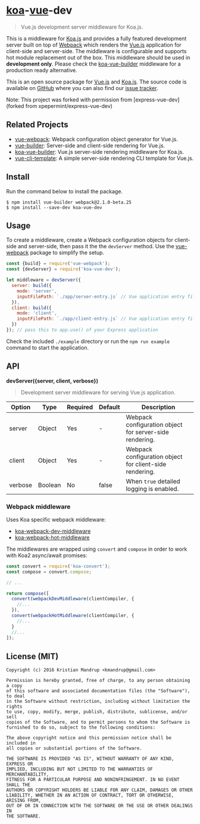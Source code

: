 # [koa](http://koajs.com)-[vue](http://vuejs.org)-dev

> Vue.js development server middleware for Koa.js.

This is a middleware for [Koa.js](http://koajs.com) and provides a fully featured development server built on top of [Webpack](http://webpack.github.io) which renders the [Vue.js](http://vuejs.org) application for client-side and server-side. The middleware is configurable and supports hot module replacement out of the box. This middleware should be used in **development only**. Please check the [koa-vue-builder](https://github.com/kristianmandrup/koa-vue-builder) middleware for a production ready alternative.

This is an open source package for [Vue.js](http://vuejs.org/) and [Koa.js](http://koajs.com). The source code is available on [GitHub](https://github.com/kristianmandrup/koa-vue-dev) where you can also find our [issue tracker](https://github.com/kristianmandrup/koa-vue-dev/issues).

Note: This project was forked with permission from [express-vue-dev](forked from xpepermint/express-vue-dev)

## Related Projects

* [vue-webpack](https://github.com/xpepermint/vue-webpack): Webpack configuration object generator for Vue.js.
* [vue-builder](https://github.com/xpepermint/vue-builder): Server-side and client-side rendering for Vue.js.
* [koa-vue-builder](https://github.com/kristianmandrup/koa-vue-builder): Vue.js server-side rendering middleware for Koa.js.
* [vue-cli-template](https://github.com/xpepermint/vue-cli-template): A simple server-side rendering CLI template for Vue.js.

## Install

Run the command below to install the package.

```
$ npm install vue-builder webpack@2.1.0-beta.25
$ npm install --save-dev koa-vue-dev
```

## Usage

To create a middleware, create a Webpack configuration objects for client-side and server-side, then pass it the the `devServer` method. Use the [vue-webpack](https://github.com/xpepermint/vue-webpack) package to simplify the setup.

```js
const {build} = require('vue-webpack');
const {devServer} = require('koa-vue-dev');

let middleware = devServer({
  server: build({
    mode: 'server',
    inputFilePath: `./app/server-entry.js` // Vue application entry file for server-side
  }),
  client: build({
    mode: 'client',
    inputFilePath: `./app/client-entry.js` // Vue application entry file for client-side
  })
}); // pass this to app.use() of your Express application
```

Check the included `./example` directory or run the `npm run example` command to start the application.

## API

**devServer({server, client, verbose})**

> Development server middleware for serving Vue.js application.

| Option | Type | Required | Default | Description
|--------|------|----------|---------|------------
| server | Object | Yes | - | Webpack configuration object for server-side rendering.
| client | Object | Yes | - | Webpack configuration object for client-side rendering.
| verbose | Boolean | No | false | When `true` detailed logging is enabled.

### Webpack middleware

Uses Koa specific webpack middleware:

- [koa-webpack-dev-middleware](https://www.npmjs.com/package/koa-webpack-dev-middleware)
- [koa-webpack-hot-middleware](https://www.npmjs.com/package/koa-webpack-hot-middleware)

The middlewares are wrapped using `convert` and `compose` in order to work with Koa2 async/await promises:

```js
const convert = require('koa-convert');
const compose = convert.compose;

// ...

return compose([
  convert(webpackDevMiddleware(clientCompiler, {
    //...
  }),
  convert(webpackHotMiddleware(clientCompiler, {
    //...
  }
  //...
]);
```

## License (MIT)

```
Copyright (c) 2016 Kristian Mandrup <kmandrup@gmail.com>

Permission is hereby granted, free of charge, to any person obtaining a copy
of this software and associated documentation files (the "Software"), to deal
in the Software without restriction, including without limitation the rights
to use, copy, modify, merge, publish, distribute, sublicense, and/or sell
copies of the Software, and to permit persons to whom the Software is
furnished to do so, subject to the following conditions:

The above copyright notice and this permission notice shall be included in
all copies or substantial portions of the Software.

THE SOFTWARE IS PROVIDED "AS IS", WITHOUT WARRANTY OF ANY KIND, EXPRESS OR
IMPLIED, INCLUDING BUT NOT LIMITED TO THE WARRANTIES OF MERCHANTABILITY,
FITNESS FOR A PARTICULAR PURPOSE AND NONINFRINGEMENT. IN NO EVENT SHALL THE
AUTHORS OR COPYRIGHT HOLDERS BE LIABLE FOR ANY CLAIM, DAMAGES OR OTHER
LIABILITY, WHETHER IN AN ACTION OF CONTRACT, TORT OR OTHERWISE, ARISING FROM,
OUT OF OR IN CONNECTION WITH THE SOFTWARE OR THE USE OR OTHER DEALINGS IN
THE SOFTWARE.
```
